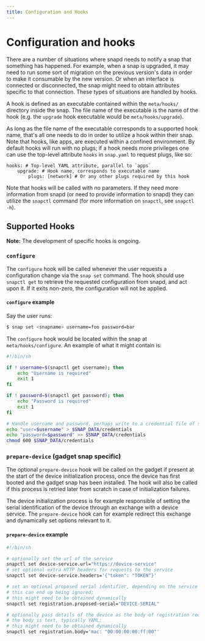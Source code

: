 ```yaml
---
title: Configuration and Hooks
---
```


# Configuration and hooks

There are a number of situations where snapd needs to notify a snap that
something has happened. For example, when a snap is upgraded, it may need to run
some sort of migration on the previous version's data in order to make it
consumable by the new version. Or when an interface is connected or
disconnected, the snap might need to obtain attributes specific to that
connection. These types of situations are handled by hooks.

A hook is defined as an executable contained within the `meta/hooks/` directory
inside the snap. The file name of the executable is the name of the hook (e.g.
the `upgrade` hook executable would be `meta/hooks/upgrade`).

As long as the file name of the executable corresponds to a supported hook name,
that's all one needs to do in order to utilize a hook within their snap. Note
that hooks, like apps, are executed within a confined environment. By default
hooks will run with no plugs; if a hook needs more privileges one can use the
top-level attribute `hooks` in `snap.yaml` to request plugs, like so:

    hooks: # Top-level YAML attribute, parallel to `apps`
        upgrade: # Hook name, corresponds to executable name
            plugs: [network] # Or any other plugs required by this hook

Note that hooks will be called with no parameters. If they need more information
from snapd (or need to provide information to snapd) they can utilize the
`snapctl` command (for more information on `snapctl`, see `snapctl -h`).


## Supported Hooks

**Note:** The development of specific hooks is ongoing.


### `configure`

The `configure` hook will be called whenever the user requests a configuration
change via the `snap set` command. The hook should use `snapctl get` to retrieve
the requested configuration from snapd, and act upon it. If it exits non-zero,
the configuration will not be applied.


#### `configure` example

Say the user runs:

```bash
$ snap set <snapname> username=foo password=bar
```

The `configure` hook would be located within the snap at `meta/hooks/configure`.
An example of what it might contain is:

```bash
#!/bin/sh

if ! username=$(snapctl get username); then
    echo "Username is required"
    exit 1
fi

if ! password=$(snapctl get password); then
    echo "Password is required"
    exit 1
fi

# Handle username and password, perhaps write to a credential file of some sort.
echo "user=$username" > $SNAP_DATA/credentials
echo "password=$password" >> $SNAP_DATA/credentials
chmod 600 $SNAP_DATA/credentials
```

### `prepare-device` (gadget snap specific)

The optional `prepare-device` hook will be called on the gadget if
present at the start of the device initialization process, once the
device has first booted and the gadget snap has been installed. The
hook will also be called if this process is retried later from scratch
in case of initialization failures.

The device initialization process is for example responsible of
setting the serial identification of the device through an exchange
with a device service. The `prepare-device` hook can for example
redirect this exchange and dynamically set options relevant to it.

#### `prepare-device` example

```bash
#!/bin/sh

# optionally set the url of the service
snapctl set device-service.url="https://device-service"
# set optional extra HTTP headers for requests to the service
snapctl set device-service.headers='{"token": "TOKEN"}'

# set an optional proposed serial identifier, depending on the service
# this can end up being ignored;
# this might need to be obtained dynamically
snapctl set registration.proposed-serial="DEVICE-SERIAL"

# optionally pass details of the device as the body of registration request,
# the body is text, typically YAML;
# this might need to be obtained dynamically
snapctl set registration.body='mac: "00:00:00:00:ff:00"'

```
